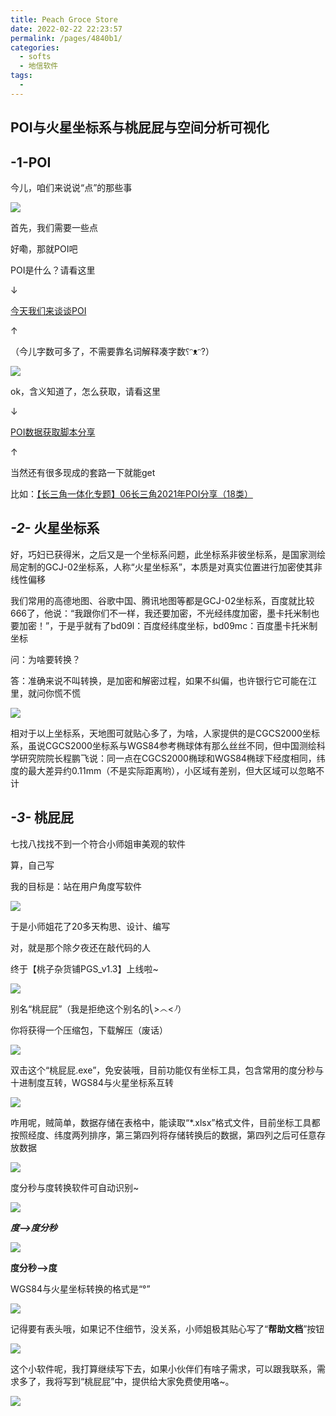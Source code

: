 ```yaml
---
title: Peach Groce Store 
date: 2022-02-22 22:23:57
permalink: /pages/4840b1/
categories:
  - softs
  - 地信软件
tags:
  - 
---
```

## POI与火星坐标系与桃屁屁与空间分析可视化

## -1-POI

今儿，咱们来说说“点”的那些事

![](https://gitee.com/kitmyfaceplease/image_upload/raw/master/img/20220222220137.png)



首先，我们需要一些点

好嘞，那就POI吧

POI是什么？请看这里

↓

[今天我们来谈谈POI](http://mp.weixin.qq.com/s?__biz=MzU1NDk2NDEwOA==&mid=2247487633&idx=1&sn=03bf4265e80c4d8539d55ee738d29b90&chksm=fbdad572ccad5c645fb5945ecb6ac345e9537919a7554ce49505d90bc2dbaa47e85e9bc0933a&scene=21#wechat_redirect)

↑

（今儿字数可多了，不需要靠名词解释凑字数⸮ᵔᴥᵔ?）

![](https://gitee.com/kitmyfaceplease/image_upload/raw/master/img/20220222220613.png)



ok，含义知道了，怎么获取，请看这里

↓

[POI数据获取脚本分享](http://mp.weixin.qq.com/s?__biz=MzA4MzA5NTgzMw==&mid=2247486044&idx=1&sn=f3c22039dbf1a53aeb419ab5d680986c&chksm=9ffaf22aa88d7b3ccfce1eea978f6b90d923139bd2a00a87286676bca056ff5f391ebea141bd&scene=21#wechat_redirect)

↑

当然还有很多现成的套路一下就能get

比如：[【长三角一体化专题】06长三角2021年POI分享（18类）](http://mp.weixin.qq.com/s?__biz=MzIzMjU3MjYyNQ==&mid=2247496711&idx=1&sn=a1a79d1d652c2afebeaaec58c570fb57&chksm=e89067b9dfe7eeafe92525fc2f13da9fa635cf6d5e3ef18038f7960c9b62d89d9cf557362405&scene=21#wechat_redirect)



## ***-2-*** 火星坐标系



好，巧妇已获得米，之后又是一个坐标系问题，此坐标系非彼坐标系，是国家测绘局定制的GCJ-02坐标系，人称“火星坐标系”，本质是对真实位置进行加密使其非线性偏移



我们常用的高德地图、谷歌中国、腾讯地图等都是GCJ-02坐标系，百度就比较666了，他说：“我跟你们不一样，我还要加密，不光经纬度加密，墨卡托米制也要加密！”，于是乎就有了bd09l：百度经纬度坐标，bd09mc：百度墨卡托米制坐标



问：为啥要转换？

答：准确来说不叫转换，是加密和解密过程，如果不纠偏，也许银行它可能在江里，就问你慌不慌

![](https://gitee.com/kitmyfaceplease/image_upload/raw/master/img/20220222220631.png)



相对于以上坐标系，天地图可就贴心多了，为啥，人家提供的是CGCS2000坐标系，虽说CGCS2000坐标系与WGS84参考椭球体有那么丝丝不同，但中国测绘科学研究院院长程鹏飞说：同一点在CGCS2000椭球和WGS84椭球下经度相同，纬度的最大差异约0.11mm（不是实际距离哟），小区域有差别，但大区域可以忽略不计

## ***-3-*** 桃屁屁

七找八找找不到一个符合小师姐审美观的软件

算，自己写

我的目标是：站在用户角度写软件

![](https://gitee.com/kitmyfaceplease/image_upload/raw/master/img/20220222220647.png)

于是小师姐花了20多天构思、设计、编写

对，就是那个除夕夜还在敲代码的人

终于【桃子杂货铺PGS_v1.3】上线啦~

![](https://gitee.com/kitmyfaceplease/image_upload/raw/master/img/20220222220702.png)



别名“桃屁屁”（我是拒绝这个别名的⎝>෴<⎠）

你将获得一个压缩包，下载解压（废话）



![](https://gitee.com/kitmyfaceplease/image_upload/raw/master/img/20220222220715.png)



双击这个“桃屁屁.exe”，免安装哦，目前功能仅有坐标工具，包含常用的度分秒与十进制度互转，WGS84与火星坐标系互转

![](https://gitee.com/kitmyfaceplease/image_upload/raw/master/img/20220222220728.png)



咋用呢，贼简单，数据存储在表格中，能读取“*.xlsx”格式文件，目前坐标工具都按照经度、纬度两列排序，第三第四列将存储转换后的数据，第四列之后可任意存放数据

![](https://gitee.com/kitmyfaceplease/image_upload/raw/master/img/20220222220739.png)



度分秒与度转换软件可自动识别~

![](https://img-blog.csdnimg.cn/4fbe6f9a208e425f9cd52dfe92db40e0.gif)

***度-->度分秒***

![](https://img-blog.csdnimg.cn/4fbe6f9a208e425f9cd52dfe92db40e0.gif)

**度分秒-->度**

WGS84与火星坐标转换的格式是“°”


![](https://img-blog.csdnimg.cn/4fbe6f9a208e425f9cd52dfe92db40e0.gif)



记得要有表头哦，如果记不住细节，没关系，小师姐极其贴心写了“**帮助文档**”按钮

![](https://gitee.com/kitmyfaceplease/image_upload/raw/master/img/4.gif)

这个小软件呢，我打算继续写下去，如果小伙伴们有啥子需求，可以跟我联系，需求多了，我将写到“桃屁屁”中，提供给大家免费使用咯~。

![](https://gitee.com/kitmyfaceplease/image_upload/raw/master/img/192e4ff7883d0c6060c64064cfba24b.png)